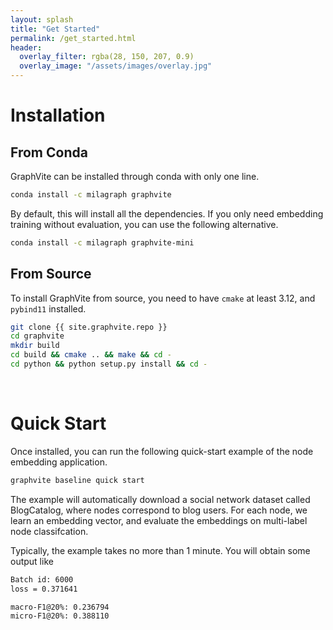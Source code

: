 ```yaml
---
layout: splash
title: "Get Started"
permalink: /get_started.html
header:
  overlay_filter: rgba(28, 150, 207, 0.9)
  overlay_image: "/assets/images/overlay.jpg"
---
```


Installation
============

From Conda
----------

GraphVite can be installed through conda with only one line.

```bash
conda install -c milagraph graphvite
```

By default, this will install all the dependencies.
If you only need embedding training without evaluation, you can use the following alternative.

```bash
conda install -c milagraph graphvite-mini
```

From Source
-----------

To install GraphVite from source, you need to have ``cmake`` at least 3.12, and ``pybind11`` installed.

```bash
git clone {{ site.graphvite.repo }}
cd graphvite
mkdir build
cd build && cmake .. && make && cd -
cd python && python setup.py install && cd -
```
<br>

Quick Start
===========

Once installed, you can run the following quick-start example of the node embedding application.

```bash
graphvite baseline quick start
```

The example will automatically download a social network dataset called BlogCatalog, where nodes
correspond to blog users. For each node, we learn an embedding vector, and evaluate the embeddings
on multi-label node classifcation.

Typically, the example takes no more than 1 minute. You will obtain some output like

```bash
Batch id: 6000
loss = 0.371641

macro-F1@20%: 0.236794
micro-F1@20%: 0.388110
```

